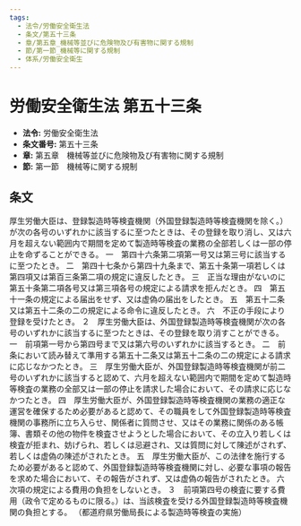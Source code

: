 ```yaml
---
tags:
  - 法令/労働安全衛生法
  - 条文/第五十三条
  - 章/第五章_機械等並びに危険物及び有害物に関する規制
  - 節/第一節_機械等に関する規制
  - 体系/労働安全衛生
---
```

# 労働安全衛生法 第五十三条

- **法令:** 労働安全衛生法
- **条文番号:** 第五十三条
- **章:** 第五章　機械等並びに危険物及び有害物に関する規制
- **節:** 第一節　機械等に関する規制

## 条文
厚生労働大臣は、登録製造時等検査機関（外国登録製造時等検査機関を除く。）が次の各号のいずれかに該当するに至つたときは、その登録を取り消し、又は六月を超えない範囲内で期間を定めて製造時等検査の業務の全部若しくは一部の停止を命ずることができる。
一　第四十六条第二項第一号又は第三号に該当するに至つたとき。
二　第四十七条から第四十九条まで、第五十条第一項若しくは第四項又は第百三条第二項の規定に違反したとき。
三　正当な理由がないのに第五十条第二項各号又は第三項各号の規定による請求を拒んだとき。
四　第五十一条の規定による届出をせず、又は虚偽の届出をしたとき。
五　第五十二条又は第五十二条の二の規定による命令に違反したとき。
六　不正の手段により登録を受けたとき。
２　厚生労働大臣は、外国登録製造時等検査機関が次の各号のいずれかに該当するに至つたときは、その登録を取り消すことができる。
一　前項第一号から第四号まで又は第六号のいずれかに該当するとき。
二　前条において読み替えて準用する第五十二条又は第五十二条の二の規定による請求に応じなかつたとき。
三　厚生労働大臣が、外国登録製造時等検査機関が前二号のいずれかに該当すると認めて、六月を超えない範囲内で期間を定めて製造時等検査の業務の全部又は一部の停止を請求した場合において、その請求に応じなかつたとき。
四　厚生労働大臣が、外国登録製造時等検査機関の業務の適正な運営を確保するため必要があると認めて、その職員をして外国登録製造時等検査機関の事務所に立ち入らせ、関係者に質問させ、又はその業務に関係のある帳簿、書類その他の物件を検査させようとした場合において、その立入り若しくは検査が拒まれ、妨げられ、若しくは忌避され、又は質問に対して陳述がされず、若しくは虚偽の陳述がされたとき。
五　厚生労働大臣が、この法律を施行するため必要があると認めて、外国登録製造時等検査機関に対し、必要な事項の報告を求めた場合において、その報告がされず、又は虚偽の報告がされたとき。
六　次項の規定による費用の負担をしないとき。
３　前項第四号の検査に要する費用（政令で定めるものに限る。）は、当該検査を受ける外国登録製造時等検査機関の負担とする。
（都道府県労働局長による製造時等検査の実施）

